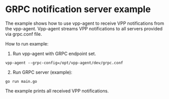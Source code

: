 # GRPC notification server example

The example shows how to use vpp-agent to receive VPP notifications from the vpp-agent. 
Vpp-agent streams VPP notifications to all servers provided via grpc.conf file. 

How to run example:
1. Run vpp-agent with GRPC endpoint set.

```
vpp-agent --grpc-config=/opt/vpp-agent/dev/grpc.conf
```

2. Run GRPC server (example):
```
go run main.go
```

The example prints all received VPP notifications.